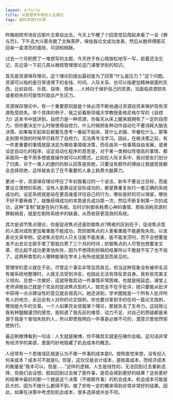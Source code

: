 ```yaml
---
layout: article
title: 从管理学中得到人生建议
tags: 脑科学践行实录
---
```

昨晚刚把市场反应那片文章投出去，今天上午睡了个回笼觉后爬起来看了一会《罪与罚》，下午去大兴善寺跪了文殊菩萨，保佑我论文成功发表，然后从鲍师傅那买回来一盒漂亮的蛋挞、可颂和桃酥。

过去一个月积攒了一堆想写的主题，今天终于有心情放松地写一写，趁着还没忘记，先记录一下前几周从微观管理理论这门课里学到的知识。

首先是资源保存理论，这个理论的提出最初是为了回答“什么是压力？”这个问题。资源可以指的是日常语境下的金钱、时间、人际关系、也可以指更加精神层面的东西，比如自信、乐观、自律、情绪……人倾向于保护自己的资源，当面临资源损失或者损失的可能性时就会产生压力。

资源保存理论中，有一个重要原则就是个体必须不断地通过资源投资来保护现有资源免受损失。举个具体的例子，我之前看斯坦福大学教授麦格尼格尔写的《自控力》这本书中就讲到，自控力是一种资源，你每天从床上醒来就拥有了一定的自控力，但你要决定什么时候使用自控力，什么时候把各种动作自动化不要消耗大脑去决策。如果每天起床后都要先思考一番起不起床、穿什么衣服、早餐吃什么，那等走到图书馆的时候早已耗尽了自控力，无法再专注学习。因此，在做决策之前，有一件更重要的事情就是决定为哪些事情做决策，而任由另一些事情自由发展，或者设定自动化的程序。设定自动化程序的意思是，对于某一类相似性很高的事情，都采取同一套不用多想直接操作就可以的模式，比如在人际关系中，我对朋友们划分了归类，对于一类人的邀约的默认回答是拒绝，只要没有额外的理由让我接受我都会选择拒绝，这样就省去了在不重要的人身上耗费大脑算力。

更进一步，资源保存理论呼应了年初我看过的一个说法，新年不要设立目标，而是要设立理想的系统，没有人是靠设定目标成功的，都是靠重复执行一套正确的系统成功的。设定系统就是站在更高维度评估自己的行为，哪些是好的可以保留，哪些不好不要再做了。就像获得成功的本质是先成功第一次，然后不断复制第一次的成功，这种“复制”就是在执行系统。及时识别那些耗费心神的事情、那些消耗资源的罪魁祸首，就是在剔除系统中的缺漏，从而收获更高效的系统。

其次是调节焦点理论，你是促进焦点还是防御焦点?两者的区别在于，促进焦点型的人面对成败更加看重能不能成功，而防御焦点的人更看重能不能避免失败。以发表论文来举例，促进焦点型的人只关注能不能发表，能不能发顶刊，而不会想要是发不出去论文砸手里了那就白费了三个月的时间；防御焦点的人尽管也想要发文章，但比起不成功更害怕失败，因为不想得到拒稿的结果所以干脆就不写了也不投了。这两种类型的人哪种能够在学术上有所成就是显而易见的。

管理学的意义就在于此，尽管这个事实非常显而易见，但当这种现象没有被命名没有被系统地整理时，人就无法受到冲击，也因此无法有效反思自身。我有些完美主义倾向，总想一次做好，这就导致启动一件事情非常困难，也就是拖延症。课堂上老师讲她自己就是个完全的促进焦点型的人，她完全不在乎批评，她只要能从批评中获得一点点建设性的意见就会很高兴。她还讲到，学术圈就是一个所有人批评所有人的地方，永远会有人对你的论文挑刺，你也要对拿到手的任何一篇论文挑刺，哪怕是大牛的文章。一个人如果完全信服某个理论，那就失去了生命力。这段我让我有种醍醐灌顶的感觉，我知道了我先前的难受、动力不足、对自己的质疑都是来源于我是个害怕失败的人，所以即使我明白一件事是必做不可的，潜意识里依然拒绝执行。

最近刷微博看到一句话：人生就是赌博，你不赌其实就是在赌你会输。这句话非常有经济学的美感，里面巧妙地隐藏了机会成本的概念。

人经常有一个思维误区就是认为不做一件事的成本是0。按照直觉来想，没有投入何来成本？成本可不就是0。但是，这仅仅是会计成本，是账面成本，而经济成本的衡量是“我本可以，但是……”这样的逻辑。人生是线性的，无法回到过去重新选择，但我们会设想，假如回到过去做了那件事，是否会得到更好的结果？这些更好的结果中最好的那一个就是这个决策（不做那件事）的机会成本。机会成本可能是巨大的，因为不做什么都得不到，做了却有一定的概率得到非常非常好的结果。因此，如果在决策中考虑到机会成本，很多选择或许会不同。